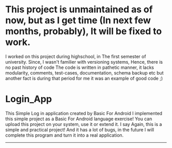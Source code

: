 # This project is unmaintained as of now, but as I get time (In next few months, probably), It will be fixed to work.

I worked on this project during highschool, in The first semester of university. Since, I wasn't familier with versioning systems, Hence, there is no past history of code
The code is written in pathetic manner, it lacks modularity, comments, test-cases, documentation, schema backup etc but another fact is during that period for me it was an example of good code ;)

# Login_App
This Simple Log in application created by Basic For Android
I implemented this simple project as a Basic For Android language exercise!
You can upload this project on your system, use it or extend it.
I say Again, this is a simple and practical project!
And it has a lot of bugs, in the future I will complete this program and turn it into a real application.

-------------------------------------------------------------------------------
